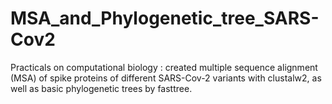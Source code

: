 # MSA_and_Phylogenetic_tree_SARS-Cov2

Practicals on computational biology
: created multiple sequence alignment (MSA) of spike proteins of different SARS-Cov-2 variants with clustalw2, as well as basic phylogenetic trees by fasttree.
